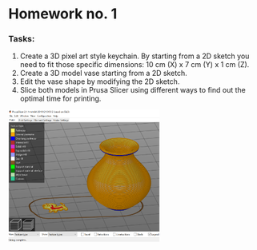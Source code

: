# Homework no. 1

### Tasks:
1. Create a 3D pixel art style keychain. By starting from a 2D sketch you need to fit those specific dimensions: 10 cm (X) x 7 cm (Y) x 1 cm (Z).
2. Create a 3D model vase starting from a 2D sketch.
3. Edit the vase shape by modifying the 2D sketch.
4. Slice both models in Prusa Slicer using different ways to find out the optimal time for printing.


<p>
<img src="https://github.com/ralucatudor/3DMP/blob/master/homework-1/sliced_dog_and_vase.png" width=60% align="middle">
</p>
